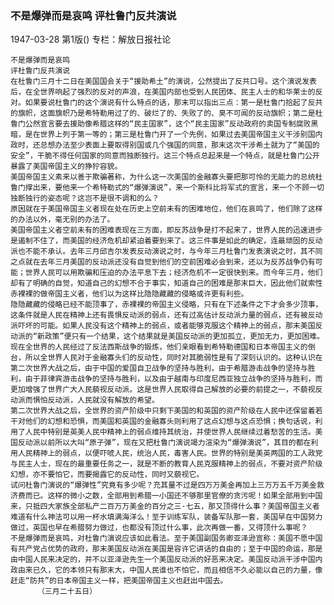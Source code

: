### 不是爆弹而是哀鸣  评杜鲁门反共演说

1947-03-28
第1版()
专栏：解放日报社论

    不是爆弹而是哀鸣
    评杜鲁门反共演说
    在杜鲁门三月十二日在美国国会关于“援助希土”的演说，公然提出了反共口号。这个演说发表后，在全世界响起了强烈的反对的声浪，在美国内部也受到人民团体、民主人士的和华莱士的反对。如果要说杜鲁门的这个演说有什么特点的话，那末可以指出三点：第一是杜鲁门拾起了反共的旗帜，这面旗帜乃是希特勒用过了的、破烂了的、失败了的、臭不可闻的反动旗帜；第二是杜鲁门公然宣言要去援助像希腊这样的“民主国家”，这个“民主国家”反动政府的卖国专制腐败黑暗，是在世界上列于第一等的；第三是杜鲁门开了一个先例，如果过去美国帝国主义干涉别国内政时，还总想办法至少表面上要取得别国或几个强国的同意，那末这次干涉希土就为了“美国的安全”，干脆不得任何国家的同意而独断独行。这三个特点总起来是一个特点，就是杜鲁门公开暴露了美国帝国主义的狰狞容貌。
    美国帝国主义素来以善于欺骗著称，为什么这一次美国的金融寡头要把那可怜的无能力的总统杜鲁门撑出来，要他来一个希特勒式的“爆弹演说”，来一个斯科比将军式的宣言，来一个不顾一切独断独行的姿态呢？这岂不是很不调和的么？
    原因就在于美国帝国主义者现在处在历史上空前未有的困难地位，他们在哀鸣了，他们除了这样的办法以外，毫无别的办法了。
    美国帝国主义者空前未有的困难表现在三方面，即反苏战争是打不起来了，世界人民的迅速进步是遏制不住了，而美国的经济危机却紧迫着要到来了。这三件事是如此的确定，连最顽固的反动派也不能不承认。去年三月邱吉尔发表反动演说之时，与今年三月杜鲁门发表演说之时，其不同之点就在去年三月美国的反动派还没有自觉到他们的空前困难必会到来，还以为反苏战争仍有可能；世界人民可以用欺骗和压迫的办法平息下去；经济危机不一定很快到来。而今年三月，他们却有了明确的自觉，知道自己的幻想不合于事实，知道自己的困难是那末巨大，因此他们就索性赤裸裸的做帝国主义者，他们以为这样比隐隐藏藏的侵略或许更有利些。
    隐隐藏藏的侵略已经不能顶事了，赤裸裸的帝国主义侵略，只有在下述条件之下才会多少顶事，这条件就是人民在精神上还有畏惧反动派的弱点，还有过高估计反动派力量的弱点，还有被反动派吓坏的可能。如果人民没有这个精神上的弱点，或者能够克服这个精神上的弱点，那末美国反动派的“新政策”便只有一个结果，这个结果就是美国反动派的更加孤立，更加无力，更加困难。
    现在全世界的人民经过了反法西斯战争的锻炼，他们亲眼看到希特勒德国和日本帝国主义的倒台，所以全世界人民对于金融寡头们的反动性，同时对其脆弱性是有了深刻认识的。这种认识在第二次世界大战之后，由于中国的爱国自卫战争的坚持与胜利，由于希腊游击战争的坚持与胜利，由于菲律宾游击战争的坚持与胜利，以及由于越南与印度尼西亚独立战争的坚持与胜利，而更加增强了世界广大人民藐视反动派。这是世界人民取得自己解放的必要的前提之一，不藐视反动派而惧怕反动派，人民就没有解放的希望。
    第二次世界大战之后，全世界的资产阶级中只剩下美国的和英国的资产阶级在人民中还保留着若干对他们的幻想和恐惧，而美国和英国的金融寡头则利用了这点幻想与这点恐惧；换句话说，利用了人民中特别是英美人民中精神上的弱点维持其统治，并使世界人民继续过着愁苦的生活。美国反动派以前所以大叫“原子弹”，现在又把杜鲁门演说竭力渲染为“爆弹演说”，其目的都在利用人民精神上的弱点，以便吓唬人民，统治人民，毒害人民。世界的特别是美英两国的工人政党与民主人士，现在的最重要任务之一，就是不断的教育人民克服精神上的弱点，不要对资产阶级幻想，亦不要怕它，而要揭露它的反动性，同时又藐视它。
    试问杜鲁门演说的“爆弹性”究竟有多少呢？充其量不过是四万万美金再加上三万万五千万美金救济费而已。这样的微小之数，全部用到希腊一小国还不够那里官僚的贪污呢！如果全部用到中国来，只抵四大家族全部私产二百万万美金的百分之三·七五，那又顶得什么事？美国帝国主义者难道有什么神法可以用一杯水填满海洋么！至于训练军队，装备军队那一套，美国早在中国努力做过，英国也早在希腊努力做过，也都没有顶过什么事，此次再做一番，又得顶什么事呢？
    不是爆弹而是哀鸣，对杜鲁门演说应该如此看法。至于美国副国务卿亚泽逊宣称：美国不愿中国有共产党占优势的政府，那末美国反动派在美国是容许它讲话的自由的；至于中国的命运，那是由中国人民来决定的，并不以亚泽逊先生一个美国反动派的好恶来决定。美国反动派干涉中国内政由来已久，它的本领只有那末大，中国人民谁也不怕它，而且相信不久必能以自己的力量，像赶走“防共”的日本帝国主义一样，把美国帝国主义也赶出中国去。
          （三月二十五日）
